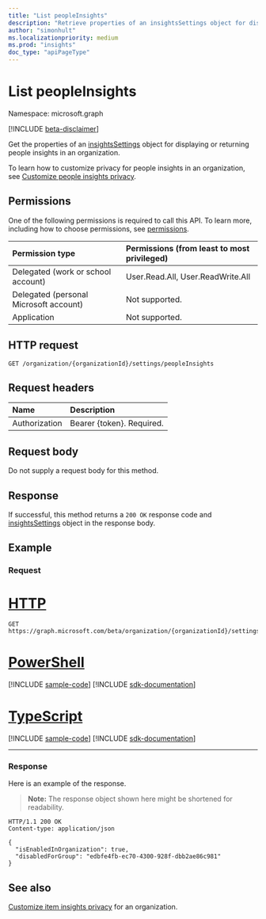 ```yaml
---
title: "List peopleInsights"
description: "Retrieve properties of an insightsSettings object for displaying or returning people insights in an organization."
author: "simonhult"
ms.localizationpriority: medium
ms.prod: "insights"
doc_type: "apiPageType"
---
```


# List peopleInsights

Namespace: microsoft.graph

[!INCLUDE [beta-disclaimer](../../includes/beta-disclaimer.md)]

Get the properties of an [insightsSettings](../resources/insightssettings.md) object for displaying or returning people insights in an organization.

To learn how to customize privacy for people insights in an organization, see [Customize people insights privacy](/graph/insights-customize-people-insights-privacy).

## Permissions

One of the following permissions is required to call this API. To learn more, including how to choose permissions, see [permissions](/graph/permissions-reference).

|Permission type      | Permissions (from least to most privileged)              |
|:--------------------|:---------------------------------------------------------|
|Delegated (work or school account) | User.Read.All, User.ReadWrite.All |
|Delegated (personal Microsoft account) | Not supported.    |
|Application | Not supported. |

## HTTP request
<!-- { "blockType": "ignored" } -->

```http
GET /organization/{organizationId}/settings/peopleInsights
```

## Request headers

| Name       | Description|
|:-----------|:----------|
| Authorization  | Bearer {token}. Required. |

## Request body

Do not supply a request body for this method.

## Response

If successful, this method returns a `200 OK` response code and [insightsSettings](../resources/insightssettings.md) object in the response body.

## Example 
### Request


# [HTTP](#tab/http)
<!-- {
  "blockType": "request",
  "name": "get_insightssettingspeoplerequest"
}-->

```msgraph-interactive
GET https://graph.microsoft.com/beta/organization/{organizationId}/settings/peopleInsights
```

# [PowerShell](#tab/powershell)
[!INCLUDE [sample-code](../includes/snippets/powershell/get-insightssettingspeoplerequest-powershell-snippets.md)]
[!INCLUDE [sdk-documentation](../includes/snippets/snippets-sdk-documentation-link.md)]

# [TypeScript](#tab/typescript)
[!INCLUDE [sample-code](../includes/snippets/typescript/get-insightssettingspeoplerequest-typescript-snippets.md)]
[!INCLUDE [sdk-documentation](../includes/snippets/snippets-sdk-documentation-link.md)]

---


### Response

Here is an example of the response. 
> **Note:** The response object shown here might be shortened for readability.
<!-- {
  "blockType": "response",
  "truncated": true,
  "@odata.type": "microsoft.graph.insightsSettings",
  "name": "get_insightssettingspeoplerequest"
} -->

```http
HTTP/1.1 200 OK
Content-type: application/json

{
  "isEnabledInOrganization": true,
  "disabledForGroup": "edbfe4fb-ec70-4300-928f-dbb2ae86c981"
}
```

## See also
[Customize item insights privacy](/graph/insights-customize-item-insights-privacy) for an organization.
